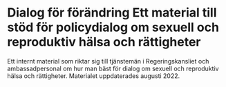 # Dialog för förändring Ett material till stöd för policydialog om sexuell och reproduktiv hälsa och rättigheter

Ett internt material som riktar sig till tjänstemän i Regeringskansliet och ambassadpersonal om hur man bäst för dialog om sexuell och reproduktiv hälsa och rättigheter. Materialet uppdaterades augusti 2022\.
